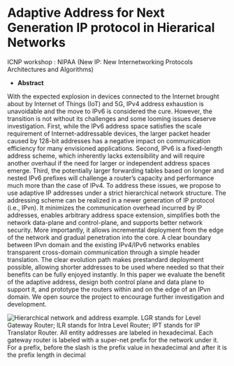 # Adaptive Address for Next Generation IP protocol in Hierarical Networks
ICNP workshop : NIPAA (New IP: New Internetworking Protocols Architectures and Algorithms)

- **Abstract**

With the expected explosion in devices connected to
the Internet brought about by Internet of Things (IoT) and 5G,
IPv4 address exhaustion is unavoidable and the move to IPv6 is
considered the cure. However, the transition is not without its
challenges and some looming issues deserve investigation. First,
while the IPv6 address space satisfies the scale requirement of
Internet-addressable devices, the larger packet header caused
by 128-bit addresses has a negative impact on communication
efficiency for many envisioned applications. Second, IPv6 is a
fixed-length address scheme, which inherently lacks extensibility
and will require another overhaul if the need for larger or
independent address spaces emerge. Third, the potentially larger
forwarding tables based on longer and nested IPv6 prefixes
will challenge a router’s capacity and performance much more
than the case of IPv4. To address these issues, we propose to
use adaptive IP addresses under a strict hierarchical network
structure. The addressing scheme can be realized in a newer
generation of IP protocol (i.e., IPvn). It minimizes the communication
overhead incurred by IP addresses, enables arbitrary
address space extension, simplifies both the network data-plane
and control-plane, and supports better network security. More
importantly, it allows incremental deployment from the edge
of the network and gradual penetration into the core. A clear
boundary between IPvn domain and the existing IPv4/IPv6 networks
enables transparent cross-domain communication through
a simple header translation. The clear evolution path makes prestandard
deployment possible, allowing shorter addresses to be
used where needed so that their benefits can be fully enjoyed
instantly. In this paper we evaluate the benefit of the adaptive
address, design both control plane and data plane to support
it, and prototype the routers within and on the edge of an
IPvn domain. We open source the project to encourage further
investigation and development.

![Hierarchical network and address example. LGR stands for Level
Gateway Router; ILR stands for Intra Level Router; IPT stands for IP
Translator Router. All entity addresses are labeled in hexadecimal. Each
gateway router is labeled with a super-net prefix for the network under it.
For a prefix, before the slash is the prefix value in hexadecimal and after it
is the prefix length in decimal](/images/fig1.png)

